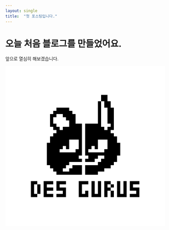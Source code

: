 ```yaml
---
layout: single
title:  "첫 포스팅입니다."
---
```


# 오늘 처음 블로그를 만들었어요.

앞으로 열심히 해보겠습니다.



![Logo5](../images/2024-04-04-first/Logo5.png)
